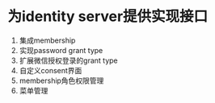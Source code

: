 ﻿# 为identity server提供实现接口

1. 集成membership
2. 实现password grant type
3. 扩展微信授权登录的grant type
4. 自定义consent界面
5. membership角色权限管理
6. 菜单管理